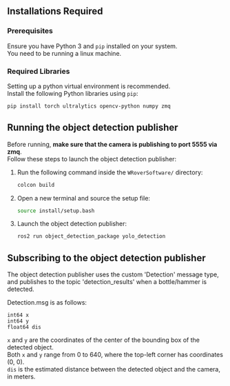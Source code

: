 ## Installations Required

### Prerequisites
Ensure you have Python 3 and `pip` installed on your system.  
You need to be running a linux machine.

### Required Libraries
Setting up a python virtual environment is recommended.  
Install the following Python libraries using `pip`:
```bash
pip install torch ultralytics opencv-python numpy zmq
```

## Running the object detection publisher
Before running, __make sure that the camera is publishing to port 5555 via zmq__.  
Follow these steps to launch the object detection publisher:
1. Run the following command inside the `WRoverSoftware/` directory:
   ```bash
   colcon build
   ```
2. Open a new terminal and source the setup file:
   ```bash
   source install/setup.bash
   ```
3. Launch the object detection publisher:
   ```bash
   ros2 run object_detection_package yolo_detection
   ```
   
## Subscribing to the object detection publisher
The object detection publisher uses the custom 'Detection' message type, and publishes to the topic 'detection_results' when a bottle/hammer is detected.  

Detection.msg is as follows:
```
int64 x
int64 y
float64 dis
```  

``x`` and ``y`` are the coordinates of the center of the bounding box of the detected object.  
Both ``x`` and ``y`` range from 0 to 640, where the top-left corner has coordinates (0, 0).  
``dis`` is the estimated distance between the detected object and the camera, in meters.
